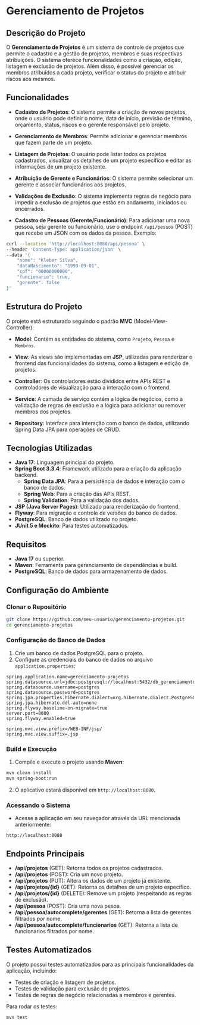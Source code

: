 # Gerenciamento de Projetos

## Descrição do Projeto

O **Gerenciamento de Projetos** é um sistema de controle de projetos que permite o cadastro e a gestão de projetos, membros e suas respectivas atribuições. O sistema oferece funcionalidades como a criação, edição, listagem e exclusão de projetos. Além disso, é possível gerenciar os membros atribuídos a cada projeto, verificar o status do projeto e atribuir riscos aos mesmos.

## Funcionalidades

- **Cadastro de Projetos**: O sistema permite a criação de novos projetos, onde o usuário pode definir o nome, data de início, previsão de término, orçamento, status, riscos e o gerente responsável pelo projeto.

- **Gerenciamento de Membros**: Permite adicionar e gerenciar membros que fazem parte de um projeto.

- **Listagem de Projetos**: O usuário pode listar todos os projetos cadastrados, visualizar os detalhes de um projeto específico e editar as informações de um projeto existente.

- **Atribuição de Gerente e Funcionários**: O sistema permite selecionar um gerente e associar funcionários aos projetos.

- **Validações de Exclusão**: O sistema implementa regras de negócio para impedir a exclusão de projetos que estão em andamento, iniciados ou encerrados.

- **Cadastro de Pessoas (Gerente/Funcionário)**: Para adicionar uma nova pessoa, seja gerente ou funcionário, use o endpoint `/api/pessoa` (POST) que recebe um JSON com os dados da pessoa. Exemplo:

```bash
curl --location 'http://localhost:8080/api/pessoa' \
--header 'Content-Type: application/json' \
--data '{
    "nome": "Kleber Silva",
    "dataNascimento": "1999-09-01",
    "cpf": "00000000000",
    "funcionario": true,
    "gerente": false
}'
```

## Estrutura do Projeto

O projeto está estruturado seguindo o padrão **MVC** (Model-View-Controller):

- **Model**: Contém as entidades do sistema, como `Projeto`, `Pessoa` e `Membros`.

- **View**: As views são implementadas em **JSP**, utilizadas para renderizar o frontend das funcionalidades do sistema, como a listagem e edição de projetos.

- **Controller**: Os controladores estão divididos entre APIs REST e controladores de visualização para a interação com o frontend.

- **Service**: A camada de serviço contém a lógica de negócios, como a validação de regras de exclusão e a lógica para adicionar ou remover membros dos projetos.

- **Repository**: Interface para interação com o banco de dados, utilizando Spring Data JPA para operações de CRUD.

## Tecnologias Utilizadas

- **Java 17**: Linguagem principal do projeto.
- **Spring Boot 3.3.4**: Framework utilizado para a criação da aplicação backend.
    - **Spring Data JPA**: Para a persistência de dados e interação com o banco de dados.
    - **Spring Web**: Para a criação das APIs REST.
    - **Spring Validation**: Para a validação dos dados.
- **JSP (Java Server Pages)**: Utilizado para renderização do frontend.
- **Flyway**: Para migração e controle de versões do banco de dados.
- **PostgreSQL**: Banco de dados utilizado no projeto.
- **JUnit 5 e Mockito**: Para testes automatizados.

## Requisitos

- **Java 17** ou superior.
- **Maven**: Ferramenta para gerenciamento de dependências e build.
- **PostgreSQL**: Banco de dados para armazenamento de dados.

## Configuração do Ambiente

### Clonar o Repositório

```bash
git clone https://github.com/seu-usuario/gerenciamento-projetos.git
cd gerenciamento-projetos
```
### Configuração do Banco de Dados

1. Crie um banco de dados PostgreSQL para o projeto.
2. Configure as credenciais do banco de dados no arquivo `application.properties`:

```properties
spring.application.name=gerenciamento-projetos
spring.datasource.url=jdbc:postgresql://localhost:5432/db_gerenciamento_projetos
spring.datasource.username=postgres
spring.datasource.password=postgres
spring.jpa.properties.hibernate.dialect=org.hibernate.dialect.PostgreSQLDialect
spring.jpa.hibernate.ddl-auto=none
spring.flyway.baseline-on-migrate=true
server.port=8080
spring.flyway.enabled=true

spring.mvc.view.prefix=/WEB-INF/jsp/
spring.mvc.view.suffix=.jsp
```

### Build e Execução

1. Compile e execute o projeto usando **Maven**:

```bash
mvn clean install
mvn spring-boot:run
````

2. O aplicativo estará disponível em `http://localhost:8080`.

### Acessando o Sistema

- Acesse a aplicação em seu navegador através da URL mencionada anteriormente:

```
http://localhost:8080
```

## Endpoints Principais

- **/api/projetos** (GET): Retorna todos os projetos cadastrados.
- **/api/projetos** (POST): Cria um novo projeto.
- **/api/projetos** (PUT): Altera os dados de um projeto já existente.
- **/api/projetos/{id}** (GET): Retorna os detalhes de um projeto específico.
- **/api/projetos/{id}** (DELETE): Remove um projeto (respeitando as regras de exclusão).
- **/api/pessoa** (POST): Cria uma nova pesoa.
- **/api/pessoa/autocomplete/gerentes** (GET): Retorna a lista de gerentes filtrados por nome.
- **/api/pessoa/autocomplete/funcionarios** (GET): Retorna a lista de funcionarios filtrados por nome.

## Testes Automatizados

O projeto possui testes automatizados para as principais funcionalidades da aplicação, incluindo:

- Testes de criação e listagem de projetos.
- Testes de validação para exclusão de projetos.
- Testes de regras de negócio relacionadas a membros e gerentes.

Para rodar os testes:

```bash
mvn test
```
